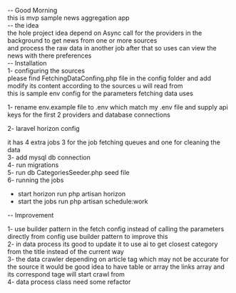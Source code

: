 -- Good Morning <br/>
this is mvp sample news aggregation app  <br/>
-- the idea <br/>
the hole project idea depend on Async call for the providers in the background to get news from one or more sources <br/>
and process the raw data in another job after that so uses can view the news with there preferences<br/>
-- Installation<br/>
1- configuring the sources  <br/>
please find FetchingDataConfing.php file in the config folder and add modify  its content according to the sources u will read from <br/>
this is sample env config for the parameters fetching data uses<br/>


1- rename env.example file to .env which match my .env file and supply api keys for the first 2 providers and database connections  

2- laravel horizon config <br/>

it has 4 extra jobs 3 for the job fetching queues and one for cleaning the data <br/>
3- add mysql db connection <br/>
4- run migrations <br/>
5- run db CategoriesSeeder.php seed file<br/>
6- running the jobs<br/>
- start horizon run  php artisan horizon<br/>
- start the jobs run php artisan schedule:work<br/>

-- Improvement<br/>

1- use builder pattern in the fetch config instead of calling the parameters directly from config use builder pattern to improve this<br/>
2- in data process its good to update it to use ai to get closest category from the title instead of the current way<br/>
3- the data crawler depending on article tag which may not be accurate for the source it would be good idea to have table or array the links array and its correspond  tage will start crawl from <br/>
4- data process class need some refactor<br/>
